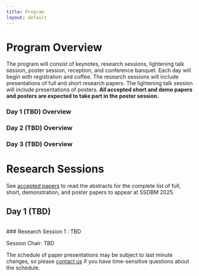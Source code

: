 ```yaml
---
title: Program
layout: default
---
```


# Program Overview

<style scoped>
    table
    {
        font-size: 12px;
        table-layout: fixed;
    }

    th:nth-child(1)
    {
        width: 80px;
        overflow: hidden;
    }
</style>

The program will consist of keynotes, research sessions, lightening talk session, poster session, reception, and conference banquet. 
Each day will begin with registration and coffee.
The research sessions will include presentations of full and short research papers. 
The lightening talk session will include presentations of posters. 
**All accepted short and demo papers and posters are expected to take part in the poster session.** 

### Day 1 (TBD) Overview

### Day 2 (TBD) Overview

### Day 3 (TBD) Overview

# Research Sessions

See [accepted papers](./accepted-papers.md) to read the abstracts for the complete list of full, short, demonstration, and poster papers to appear at SSDBM 2025.

## Day 1 (TBD)

<h6 id="research-session-1"></h6>
### Research Session 1 : TBD 

Session Chair: TBD <br>

The schedule of paper presentations may be subject to last minute changes, so please [contact us](mailto:ssdbm2025@easychair.org) if you have time-sensitive questions about the schedule.
